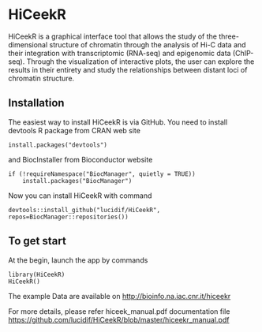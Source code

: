 # HiCeekR
HiCeekR is a graphical interface tool that allows the study of the three-dimensional structure of chromatin through the analysis of Hi-C data and their integration with transcriptomic (RNA-seq) and epigenomic data (ChIP-seq). Through the visualization of interactive plots, the user can explore the results in their entirety and study the relationships between distant loci of chromatin structure.

## Installation

The easiest way to install HiCeekR is via GitHub. You need to install devtools R package from CRAN web site 

````
install.packages("devtools")
````
and BiocInstaller from Bioconductor website

````
if (!requireNamespace("BiocManager", quietly = TRUE))
    install.packages("BiocManager")
````

Now you can install HiCeekR with command

````
devtools::install_github("lucidif/HiCeekR", repos=BiocManager::repositories())
````

## To get start

At the begin, launch the app by commands

````
library(HiCeekR)
HiCeekR()
````

The example Data are available on http://bioinfo.na.iac.cnr.it/hiceekr 

For more details, please refer hiceek_manual.pdf documentation file https://github.com/lucidif/HiCeekR/blob/master/hiceekr_manual.pdf
